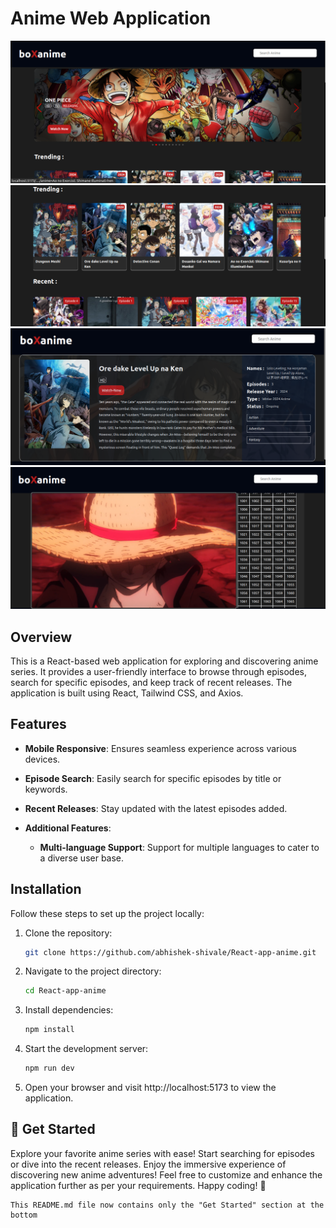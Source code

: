 # Anime Web Application

![Anime Web App](https://github.com/abhishek-shivale/React-app-anime/blob/master/src/assets/anime1.png)
![](https://github.com/abhishek-shivale/React-app-anime/blob/master/src/assets/anime2.png)
![](https://github.com/abhishek-shivale/React-app-anime/blob/master/src/assets/anime3.png)
![](https://github.com/abhishek-shivale/React-app-anime/blob/master/src/assets/anime4.png)

## Overview
This is a React-based web application for exploring and discovering anime series. It provides a user-friendly interface to browse through episodes, search for specific episodes, and keep track of recent releases. The application is built using React, Tailwind CSS, and Axios.

## Features
- **Mobile Responsive**: Ensures seamless experience across various devices.
- **Episode Search**: Easily search for specific episodes by title or keywords.
- **Recent Releases**: Stay updated with the latest episodes added.
- **Additional Features**:

  - **Multi-language Support**: Support for multiple languages to cater to a diverse user base.

## Installation
Follow these steps to set up the project locally:

1. Clone the repository:
   ```bash
   git clone https://github.com/abhishek-shivale/React-app-anime.git
2. Navigate to the project directory:
    ```bash
    cd React-app-anime
3. Install dependencies:
    ```bash
    npm install
4. Start the development server:
    ```bash
    npm run dev
5. Open your browser and visit http://localhost:5173 to view the application.

## 🚀 Get Started
Explore your favorite anime series with ease! Start searching for episodes or dive into the recent releases. Enjoy the immersive experience of discovering new anime adventures!
Feel free to customize and enhance the application further as per your requirements. Happy coding! 🌟

    
    This README.md file now contains only the "Get Started" section at the bottom



